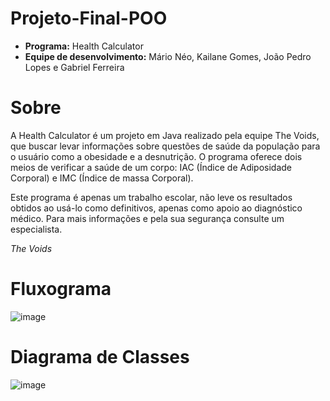 # Projeto-Final-POO
- **Programa:** Health Calculator
- **Equipe de desenvolvimento:** Mário Néo, Kailane Gomes, João Pedro Lopes e Gabriel Ferreira

# Sobre
A Health Calculator é um projeto em Java realizado pela equipe The Voids, que buscar levar informações sobre questões de saúde da população para o usuário como a obesidade e a desnutrição.
O programa oferece dois meios de verificar a saúde de um corpo: IAC (Índice de Adiposidade Corporal) e IMC (Índice de massa Corporal).

Este programa é apenas um trabalho escolar, não leve os resultados obtidos ao usá-lo como definitivos, apenas como apoio ao diagnóstico médico. Para mais informações e pela sua segurança consulte um especialista.

*The Voids*

# Fluxograma 

![image](https://github.com/mario2805/Projeto-Final-POO/assets/125155206/3121d99b-c00e-4047-88e2-98d684525255)

# Diagrama de Classes

![image](https://github.com/mario2805/Projeto-Final-POO/assets/125155206/01c9936d-a17c-4c60-abc1-bbd9127df03e)

